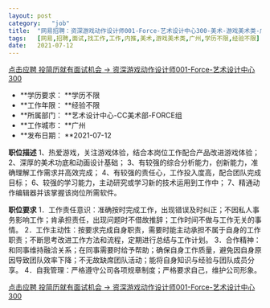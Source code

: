```yaml
---
layout:	post
category:	"job"
title:	"网易招聘：资深游戏动作设计师001-Force-艺术设计中心300-美术-游戏美术类-广州学历不限经验不限"
tags:	[网易,招聘,面试,找工作,工作,内推,美术,游戏美术类,广州,学历不限,经验不限]
date:	2021-07-12
---
```


[点击应聘 投简历就有面试机会 -> 资深游戏动作设计师001-Force-艺术设计中心300](http://mobile.bole.netease.com/bole/boleDetail?id=32717&employeeId=346f03c3cda5f04c&key=all)



- **学历要求： **学历不限
- **工作年限： **经验不限
- **所属部门： **艺术设计中心-CC美术部-FORCE组
- **工作城市： **广州
- **发布日期： **2021-07-12



**职位描述**
1、热爱游戏，关注游戏体验，结合本岗位工作配合产品改进游戏体验；
2、深厚的美术功底和动画设计基础；
3、有较强的综合分析能力，创新能力，准确理解工作需求并高效完成；
4、有较强的责任心，工作投入度高，配合团队完成目标；
6、较强的学习能力，主动研究或学习新的技术运用到工作中；
7、精通动作编辑器并该掌握该岗位所需软件。



**职位要求**
1．工作责任意识：准确按时完成工作，出现错误及时纠正；不因私人事务影响工作；肯承担责任，出现问题时不借故推辞；工作时间不做与工作无关的事情。
2．工作主动性：按要求完成自身职责，需要时能主动承担不属于自身的工作职责；不断思考改进工作方法和流程，定期进行总结与工作计划。
3．合作精神：和同事维持融洽关系；在同事需要时给予帮助；确保自身工作质量，避免因自身原因导致团队效率下降；不无故缺席团队活动；能将自身知识与经验与团队成员分享。
4．自我管理：严格遵守公司各项规章制度；严格要求自己，维护公司形象。



[点击应聘 投简历就有面试机会 -> 资深游戏动作设计师001-Force-艺术设计中心300](http://mobile.bole.netease.com/bole/boleDetail?id=32717&employeeId=346f03c3cda5f04c&key=all)